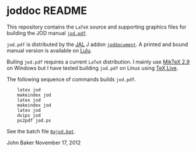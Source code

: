 joddoc README
=============

This repository contains the `LaTeX` source and supporting
graphics files for building the JOD manual [`jod.pdf`](https://www.box.com/shared/gajfu50gc0).

`jod.pdf` is distributed by the [JAL](http://www.jsoftware.com/jwiki/JAL/User%20Guide) J addon 
[`joddocument`](http://www.jsoftware.com/jwiki/Addons/general/joddocument).
A printed and bound manual version is available on 
[Lulu](http://www.lulu.com/shop/john-baker/jod-j-object-dictionary/paperback/product-20076245.html).

Builing `jod.pdf` requires a current `LaTeX` distribution.
I mainly use [MikTeX 2.9](http://www.miktex.org/) on Windows but I have tested
building `jod.pdf` on Linux using [TeX Live](http://www.tug.org/texlive/).

The following sequence of commands builds `jod.pdf`.

        latex jod
        makeindex jod
        latex jod
        makeindex jod
        latex jod
        dvips jod
        ps2pdf jod.ps

See the batch file [`0ajod.bat`](https://github.com/bakerjd99/joddoc/blob/master/0ajod.bat).

John Baker
November 17, 2012

